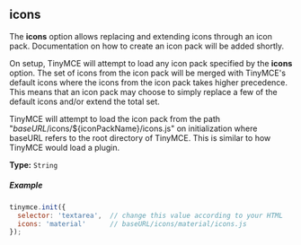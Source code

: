 ## icons

The **icons** option allows replacing and extending icons through an icon pack. Documentation on how to create an icon pack will be added shortly.

On setup, TinyMCE will attempt to load any icon pack specified by the **icons** option. The set of icons from the icon pack will be merged with TinyMCE's default icons where the icons from the icon pack takes higher precedence. This means that an icon pack may choose to simply replace a few of the default icons and/or extend the total set.

TinyMCE will attempt to load the icon pack from the path "*baseURL*/icons/${iconPackName}/icons.js" on initialization where baseURL refers to the root directory of TinyMCE. This is similar to how TinyMCE would load a plugin.

**Type:**  `String`

##### Example

```js
tinymce.init({
  selector: 'textarea',  // change this value according to your HTML
  icons: 'material'      // baseURL/icons/material/icons.js
});
```
